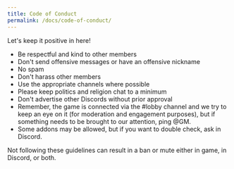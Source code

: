 ```yaml
---
title: Code of Conduct
permalink: /docs/code-of-conduct/
---
```


Let's keep it positive in here!

- Be respectful and kind to other members
- Don't send offensive messages or have an offensive nickname
- No spam
- Don't harass other members
- Use the appropriate channels where possible
- Please keep politics and religion chat to a minimum
- Don't advertise other Discords without prior approval
- Remember, the game is connected via the #lobby channel and we try to keep an eye on it (for moderation and engagement purposes), but if something needs to be brought to our attention, ping @GM.
- Some addons may be allowed, but if you want to double check, ask in Discord.

Not following these guidelines can result in a ban or mute either in game, in Discord, or both.
